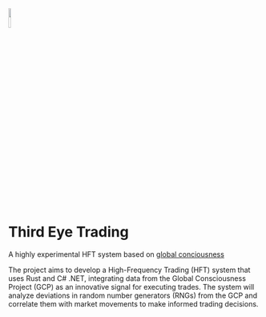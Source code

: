 <img src="https://github.com/user-attachments/assets/d01c56cf-a3e3-41fc-98e2-24242011d5fc" width=10% height=10%>

# Third Eye Trading
A highly experimental HFT system based on [global conciousness](https://noosphere.princeton.edu/)

The project aims to develop a High-Frequency Trading (HFT) system that uses Rust and C# .NET, integrating data from the Global Consciousness Project (GCP) as an innovative signal for executing trades. The system will analyze deviations in random number generators (RNGs) from the GCP and correlate them with market movements to make informed trading decisions.
